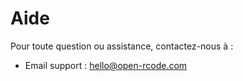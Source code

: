# Aide

Pour toute question ou assistance, contactez-nous à :

- Email support : hello@open-rcode.com

